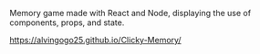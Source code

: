 Memory game made with React and Node, displaying the use of components, props, and state.

https://alvingogo25.github.io/Clicky-Memory/
